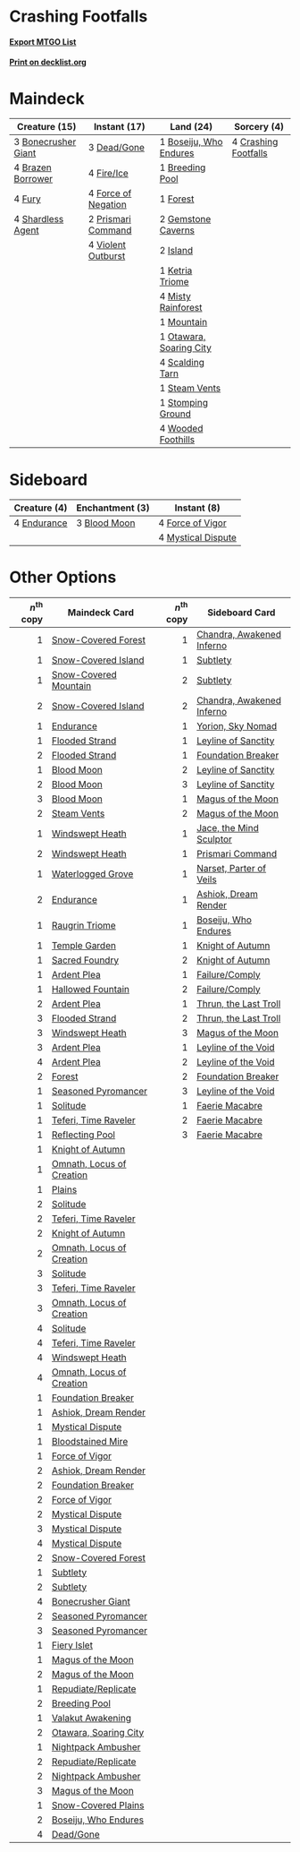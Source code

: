 # Crashing Footfalls

#### [Export MTGO List](../collection/Crashing%20Footfalls/Crashing%20Footfalls.txt)
#### [Print on decklist.org](http://decklist.org/?deckmain=3%09Bonecrusher%20Giant%0A1%09Boseiju,%20Who%20Endures%0A4%09Brazen%20Borrower%0A1%09Breeding%20Pool%0A4%09Crashing%20Footfalls%0A3%09Dead/Gone%0A4%09Fire/Ice%0A4%09Force%20of%20Negation%0A1%09Forest%0A4%09Fury%0A2%09Gemstone%20Caverns%0A2%09Island%0A1%09Ketria%20Triome%0A4%09Misty%20Rainforest%0A1%09Mountain%0A1%09Otawara,%20Soaring%20City%0A2%09Prismari%20Command%0A4%09Scalding%20Tarn%0A4%09Shardless%20Agent%0A1%09Steam%20Vents%0A1%09Stomping%20Ground%0A4%09Violent%20Outburst%0A4%09Wooded%20Foothills&deckside=3%09Blood%20Moon%0A4%09Endurance%0A4%09Force%20of%20Vigor%0A4%09Mystical%20Dispute)
# Maindeck

|                                        Creature (15)                                         |                                         Instant (17)                                         |                                            Land (24)                                             |                                          Sorcery (4)                                          |
|----------------------------------------------------------------------------------------------|----------------------------------------------------------------------------------------------|--------------------------------------------------------------------------------------------------|-----------------------------------------------------------------------------------------------|
|3 [Bonecrusher Giant](http://gatherer.wizards.com/Pages/Card/Details.aspx?multiverseid=473077)|3 [Dead/Gone](http://gatherer.wizards.com/Pages/Card/Details.aspx?multiverseid=126419)        |1 [Boseiju, Who Endures](http://gatherer.wizards.com/Pages/Card/Details.aspx?multiverseid=548579) |4 [Crashing Footfalls](http://gatherer.wizards.com/Pages/Card/Details.aspx?multiverseid=464109)|
|4 [Brazen Borrower](http://gatherer.wizards.com/Pages/Card/Details.aspx?multiverseid=473001)  |4 [Fire/Ice](http://gatherer.wizards.com/Pages/Card/Details.aspx?multiverseid=27165)          |1 [Breeding Pool](http://gatherer.wizards.com/Pages/Card/Details.aspx?multiverseid=97088)         |                                                                                               |
|4 [Fury](http://gatherer.wizards.com/Pages/Card/Details.aspx?multiverseid=522202)             |4 [Force of Negation](http://gatherer.wizards.com/Pages/Card/Details.aspx?multiverseid=464001)|1 [Forest](http://gatherer.wizards.com/Pages/Card/Details.aspx?multiverseid=439860)               |                                                                                               |
|4 [Shardless Agent](http://gatherer.wizards.com/Pages/Card/Details.aspx?multiverseid=413748)  |2 [Prismari Command](http://gatherer.wizards.com/Pages/Card/Details.aspx?multiverseid=513706) |2 [Gemstone Caverns](http://gatherer.wizards.com/Pages/Card/Details.aspx?multiverseid=122094)     |                                                                                               |
|                                                                                              |4 [Violent Outburst](http://gatherer.wizards.com/Pages/Card/Details.aspx?multiverseid=185056) |2 [Island](http://gatherer.wizards.com/Pages/Card/Details.aspx?multiverseid=439857)               |                                                                                               |
|                                                                                              |                                                                                              |1 [Ketria Triome](http://gatherer.wizards.com/Pages/Card/Details.aspx?multiverseid=479770)        |                                                                                               |
|                                                                                              |                                                                                              |4 [Misty Rainforest](http://gatherer.wizards.com/Pages/Card/Details.aspx?multiverseid=405102)     |                                                                                               |
|                                                                                              |                                                                                              |1 [Mountain](http://gatherer.wizards.com/Pages/Card/Details.aspx?multiverseid=439859)             |                                                                                               |
|                                                                                              |                                                                                              |1 [Otawara, Soaring City](http://gatherer.wizards.com/Pages/Card/Details.aspx?multiverseid=548584)|                                                                                               |
|                                                                                              |                                                                                              |4 [Scalding Tarn](http://gatherer.wizards.com/Pages/Card/Details.aspx?multiverseid=405107)        |                                                                                               |
|                                                                                              |                                                                                              |1 [Steam Vents](http://gatherer.wizards.com/Pages/Card/Details.aspx?multiverseid=405109)          |                                                                                               |
|                                                                                              |                                                                                              |1 [Stomping Ground](http://gatherer.wizards.com/Pages/Card/Details.aspx?multiverseid=405110)      |                                                                                               |
|                                                                                              |                                                                                              |4 [Wooded Foothills](http://gatherer.wizards.com/Pages/Card/Details.aspx?multiverseid=405116)     |                                                                                               |


# Sideboard

|                                     Creature (4)                                     |                                   Enchantment (3)                                    |                                         Instant (8)                                         |
|--------------------------------------------------------------------------------------|--------------------------------------------------------------------------------------|---------------------------------------------------------------------------------------------|
|4 [Endurance](http://gatherer.wizards.com/Pages/Card/Details.aspx?multiverseid=522233)|3 [Blood Moon](http://gatherer.wizards.com/Pages/Card/Details.aspx?multiverseid=45386)|4 [Force of Vigor](http://gatherer.wizards.com/Pages/Card/Details.aspx?multiverseid=464113)  |
|                                                                                      |                                                                                      |4 [Mystical Dispute](http://gatherer.wizards.com/Pages/Card/Details.aspx?multiverseid=473020)|


# Other Options

|*n*<sup>th</sup> copy|                                           Maindeck Card                                            |*n*<sup>th</sup> copy|                                           Sideboard Card                                           |
|--------------------:|----------------------------------------------------------------------------------------------------|--------------------:|----------------------------------------------------------------------------------------------------|
|                    1|[Snow-Covered Forest](http://gatherer.wizards.com/Pages/Card/Details.aspx?multiverseid=121192)      |                    1|[Chandra, Awakened Inferno](http://gatherer.wizards.com/Pages/Card/Details.aspx?multiverseid=466881)|
|                    1|[Snow-Covered Island](http://gatherer.wizards.com/Pages/Card/Details.aspx?multiverseid=121130)      |                    1|[Subtlety](http://gatherer.wizards.com/Pages/Card/Details.aspx?multiverseid=522143)                 |
|                    1|[Snow-Covered Mountain](http://gatherer.wizards.com/Pages/Card/Details.aspx?multiverseid=121233)    |                    2|[Subtlety](http://gatherer.wizards.com/Pages/Card/Details.aspx?multiverseid=522143)                 |
|                    2|[Snow-Covered Island](http://gatherer.wizards.com/Pages/Card/Details.aspx?multiverseid=121130)      |                    2|[Chandra, Awakened Inferno](http://gatherer.wizards.com/Pages/Card/Details.aspx?multiverseid=466881)|
|                    1|[Endurance](http://gatherer.wizards.com/Pages/Card/Details.aspx?multiverseid=522233)                |                    1|[Yorion, Sky Nomad](http://gatherer.wizards.com/Pages/Card/Details.aspx?multiverseid=479752)        |
|                    1|[Flooded Strand](http://gatherer.wizards.com/Pages/Card/Details.aspx?multiverseid=405098)           |                    1|[Leyline of Sanctity](http://gatherer.wizards.com/Pages/Card/Details.aspx?multiverseid=204993)      |
|                    2|[Flooded Strand](http://gatherer.wizards.com/Pages/Card/Details.aspx?multiverseid=405098)           |                    1|[Foundation Breaker](http://gatherer.wizards.com/Pages/Card/Details.aspx?multiverseid=522236)       |
|                    1|[Blood Moon](http://gatherer.wizards.com/Pages/Card/Details.aspx?multiverseid=45386)                |                    2|[Leyline of Sanctity](http://gatherer.wizards.com/Pages/Card/Details.aspx?multiverseid=204993)      |
|                    2|[Blood Moon](http://gatherer.wizards.com/Pages/Card/Details.aspx?multiverseid=45386)                |                    3|[Leyline of Sanctity](http://gatherer.wizards.com/Pages/Card/Details.aspx?multiverseid=204993)      |
|                    3|[Blood Moon](http://gatherer.wizards.com/Pages/Card/Details.aspx?multiverseid=45386)                |                    1|[Magus of the Moon](http://gatherer.wizards.com/Pages/Card/Details.aspx?multiverseid=136152)        |
|                    2|[Steam Vents](http://gatherer.wizards.com/Pages/Card/Details.aspx?multiverseid=405109)              |                    2|[Magus of the Moon](http://gatherer.wizards.com/Pages/Card/Details.aspx?multiverseid=136152)        |
|                    1|[Windswept Heath](http://gatherer.wizards.com/Pages/Card/Details.aspx?multiverseid=405115)          |                    1|[Jace, the Mind Sculptor](http://gatherer.wizards.com/Pages/Card/Details.aspx?multiverseid=442051)  |
|                    2|[Windswept Heath](http://gatherer.wizards.com/Pages/Card/Details.aspx?multiverseid=405115)          |                    1|[Prismari Command](http://gatherer.wizards.com/Pages/Card/Details.aspx?multiverseid=513706)         |
|                    1|[Waterlogged Grove](http://gatherer.wizards.com/Pages/Card/Details.aspx?multiverseid=464198)        |                    1|[Narset, Parter of Veils](http://gatherer.wizards.com/Pages/Card/Details.aspx?multiverseid=460988)  |
|                    2|[Endurance](http://gatherer.wizards.com/Pages/Card/Details.aspx?multiverseid=522233)                |                    1|[Ashiok, Dream Render](http://gatherer.wizards.com/Pages/Card/Details.aspx?multiverseid=461155)     |
|                    1|[Raugrin Triome](http://gatherer.wizards.com/Pages/Card/Details.aspx?multiverseid=479771)           |                    1|[Boseiju, Who Endures](http://gatherer.wizards.com/Pages/Card/Details.aspx?multiverseid=548579)     |
|                    1|[Temple Garden](http://gatherer.wizards.com/Pages/Card/Details.aspx?multiverseid=405112)            |                    1|[Knight of Autumn](http://gatherer.wizards.com/Pages/Card/Details.aspx?multiverseid=452933)         |
|                    1|[Sacred Foundry](http://gatherer.wizards.com/Pages/Card/Details.aspx?multiverseid=405106)           |                    2|[Knight of Autumn](http://gatherer.wizards.com/Pages/Card/Details.aspx?multiverseid=452933)         |
|                    1|[Ardent Plea](http://gatherer.wizards.com/Pages/Card/Details.aspx?multiverseid=185054)              |                    1|[Failure/Comply](http://gatherer.wizards.com/Pages/Card/Details.aspx?multiverseid=426923)           |
|                    1|[Hallowed Fountain](http://gatherer.wizards.com/Pages/Card/Details.aspx?multiverseid=97071)         |                    2|[Failure/Comply](http://gatherer.wizards.com/Pages/Card/Details.aspx?multiverseid=426923)           |
|                    2|[Ardent Plea](http://gatherer.wizards.com/Pages/Card/Details.aspx?multiverseid=185054)              |                    1|[Thrun, the Last Troll](http://gatherer.wizards.com/Pages/Card/Details.aspx?multiverseid=214050)    |
|                    3|[Flooded Strand](http://gatherer.wizards.com/Pages/Card/Details.aspx?multiverseid=405098)           |                    2|[Thrun, the Last Troll](http://gatherer.wizards.com/Pages/Card/Details.aspx?multiverseid=214050)    |
|                    3|[Windswept Heath](http://gatherer.wizards.com/Pages/Card/Details.aspx?multiverseid=405115)          |                    3|[Magus of the Moon](http://gatherer.wizards.com/Pages/Card/Details.aspx?multiverseid=136152)        |
|                    3|[Ardent Plea](http://gatherer.wizards.com/Pages/Card/Details.aspx?multiverseid=185054)              |                    1|[Leyline of the Void](http://gatherer.wizards.com/Pages/Card/Details.aspx?multiverseid=107682)      |
|                    4|[Ardent Plea](http://gatherer.wizards.com/Pages/Card/Details.aspx?multiverseid=185054)              |                    2|[Leyline of the Void](http://gatherer.wizards.com/Pages/Card/Details.aspx?multiverseid=107682)      |
|                    2|[Forest](http://gatherer.wizards.com/Pages/Card/Details.aspx?multiverseid=439860)                   |                    2|[Foundation Breaker](http://gatherer.wizards.com/Pages/Card/Details.aspx?multiverseid=522236)       |
|                    1|[Seasoned Pyromancer](http://gatherer.wizards.com/Pages/Card/Details.aspx?multiverseid=464094)      |                    3|[Leyline of the Void](http://gatherer.wizards.com/Pages/Card/Details.aspx?multiverseid=107682)      |
|                    1|[Solitude](http://gatherer.wizards.com/Pages/Card/Details.aspx?multiverseid=522108)                 |                    1|[Faerie Macabre](http://gatherer.wizards.com/Pages/Card/Details.aspx?multiverseid=201822)           |
|                    1|[Teferi, Time Raveler](http://gatherer.wizards.com/Pages/Card/Details.aspx?multiverseid=461148)     |                    2|[Faerie Macabre](http://gatherer.wizards.com/Pages/Card/Details.aspx?multiverseid=201822)           |
|                    1|[Reflecting Pool](http://gatherer.wizards.com/Pages/Card/Details.aspx?multiverseid=382342)          |                    3|[Faerie Macabre](http://gatherer.wizards.com/Pages/Card/Details.aspx?multiverseid=201822)           |
|                    1|[Knight of Autumn](http://gatherer.wizards.com/Pages/Card/Details.aspx?multiverseid=452933)         |                     |                                                                                                    |
|                    1|[Omnath, Locus of Creation](http://gatherer.wizards.com/Pages/Card/Details.aspx?multiverseid=491883)|                     |                                                                                                    |
|                    1|[Plains](http://gatherer.wizards.com/Pages/Card/Details.aspx?multiverseid=439856)                   |                     |                                                                                                    |
|                    2|[Solitude](http://gatherer.wizards.com/Pages/Card/Details.aspx?multiverseid=522108)                 |                     |                                                                                                    |
|                    2|[Teferi, Time Raveler](http://gatherer.wizards.com/Pages/Card/Details.aspx?multiverseid=461148)     |                     |                                                                                                    |
|                    2|[Knight of Autumn](http://gatherer.wizards.com/Pages/Card/Details.aspx?multiverseid=452933)         |                     |                                                                                                    |
|                    2|[Omnath, Locus of Creation](http://gatherer.wizards.com/Pages/Card/Details.aspx?multiverseid=491883)|                     |                                                                                                    |
|                    3|[Solitude](http://gatherer.wizards.com/Pages/Card/Details.aspx?multiverseid=522108)                 |                     |                                                                                                    |
|                    3|[Teferi, Time Raveler](http://gatherer.wizards.com/Pages/Card/Details.aspx?multiverseid=461148)     |                     |                                                                                                    |
|                    3|[Omnath, Locus of Creation](http://gatherer.wizards.com/Pages/Card/Details.aspx?multiverseid=491883)|                     |                                                                                                    |
|                    4|[Solitude](http://gatherer.wizards.com/Pages/Card/Details.aspx?multiverseid=522108)                 |                     |                                                                                                    |
|                    4|[Teferi, Time Raveler](http://gatherer.wizards.com/Pages/Card/Details.aspx?multiverseid=461148)     |                     |                                                                                                    |
|                    4|[Windswept Heath](http://gatherer.wizards.com/Pages/Card/Details.aspx?multiverseid=405115)          |                     |                                                                                                    |
|                    4|[Omnath, Locus of Creation](http://gatherer.wizards.com/Pages/Card/Details.aspx?multiverseid=491883)|                     |                                                                                                    |
|                    1|[Foundation Breaker](http://gatherer.wizards.com/Pages/Card/Details.aspx?multiverseid=522236)       |                     |                                                                                                    |
|                    1|[Ashiok, Dream Render](http://gatherer.wizards.com/Pages/Card/Details.aspx?multiverseid=461155)     |                     |                                                                                                    |
|                    1|[Mystical Dispute](http://gatherer.wizards.com/Pages/Card/Details.aspx?multiverseid=473020)         |                     |                                                                                                    |
|                    1|[Bloodstained Mire](http://gatherer.wizards.com/Pages/Card/Details.aspx?multiverseid=405094)        |                     |                                                                                                    |
|                    1|[Force of Vigor](http://gatherer.wizards.com/Pages/Card/Details.aspx?multiverseid=464113)           |                     |                                                                                                    |
|                    2|[Ashiok, Dream Render](http://gatherer.wizards.com/Pages/Card/Details.aspx?multiverseid=461155)     |                     |                                                                                                    |
|                    2|[Foundation Breaker](http://gatherer.wizards.com/Pages/Card/Details.aspx?multiverseid=522236)       |                     |                                                                                                    |
|                    2|[Force of Vigor](http://gatherer.wizards.com/Pages/Card/Details.aspx?multiverseid=464113)           |                     |                                                                                                    |
|                    2|[Mystical Dispute](http://gatherer.wizards.com/Pages/Card/Details.aspx?multiverseid=473020)         |                     |                                                                                                    |
|                    3|[Mystical Dispute](http://gatherer.wizards.com/Pages/Card/Details.aspx?multiverseid=473020)         |                     |                                                                                                    |
|                    4|[Mystical Dispute](http://gatherer.wizards.com/Pages/Card/Details.aspx?multiverseid=473020)         |                     |                                                                                                    |
|                    2|[Snow-Covered Forest](http://gatherer.wizards.com/Pages/Card/Details.aspx?multiverseid=121192)      |                     |                                                                                                    |
|                    1|[Subtlety](http://gatherer.wizards.com/Pages/Card/Details.aspx?multiverseid=522143)                 |                     |                                                                                                    |
|                    2|[Subtlety](http://gatherer.wizards.com/Pages/Card/Details.aspx?multiverseid=522143)                 |                     |                                                                                                    |
|                    4|[Bonecrusher Giant](http://gatherer.wizards.com/Pages/Card/Details.aspx?multiverseid=473077)        |                     |                                                                                                    |
|                    2|[Seasoned Pyromancer](http://gatherer.wizards.com/Pages/Card/Details.aspx?multiverseid=464094)      |                     |                                                                                                    |
|                    3|[Seasoned Pyromancer](http://gatherer.wizards.com/Pages/Card/Details.aspx?multiverseid=464094)      |                     |                                                                                                    |
|                    1|[Fiery Islet](http://gatherer.wizards.com/Pages/Card/Details.aspx?multiverseid=464187)              |                     |                                                                                                    |
|                    1|[Magus of the Moon](http://gatherer.wizards.com/Pages/Card/Details.aspx?multiverseid=136152)        |                     |                                                                                                    |
|                    2|[Magus of the Moon](http://gatherer.wizards.com/Pages/Card/Details.aspx?multiverseid=136152)        |                     |                                                                                                    |
|                    1|[Repudiate/Replicate](http://gatherer.wizards.com/Pages/Card/Details.aspx?multiverseid=457371)      |                     |                                                                                                    |
|                    2|[Breeding Pool](http://gatherer.wizards.com/Pages/Card/Details.aspx?multiverseid=97088)             |                     |                                                                                                    |
|                    1|[Valakut Awakening](http://gatherer.wizards.com/Pages/Card/Details.aspx?multiverseid=491818)        |                     |                                                                                                    |
|                    2|[Otawara, Soaring City](http://gatherer.wizards.com/Pages/Card/Details.aspx?multiverseid=548584)    |                     |                                                                                                    |
|                    1|[Nightpack Ambusher](http://gatherer.wizards.com/Pages/Card/Details.aspx?multiverseid=466939)       |                     |                                                                                                    |
|                    2|[Repudiate/Replicate](http://gatherer.wizards.com/Pages/Card/Details.aspx?multiverseid=457371)      |                     |                                                                                                    |
|                    2|[Nightpack Ambusher](http://gatherer.wizards.com/Pages/Card/Details.aspx?multiverseid=466939)       |                     |                                                                                                    |
|                    3|[Magus of the Moon](http://gatherer.wizards.com/Pages/Card/Details.aspx?multiverseid=136152)        |                     |                                                                                                    |
|                    1|[Snow-Covered Plains](http://gatherer.wizards.com/Pages/Card/Details.aspx?multiverseid=121267)      |                     |                                                                                                    |
|                    2|[Boseiju, Who Endures](http://gatherer.wizards.com/Pages/Card/Details.aspx?multiverseid=548579)     |                     |                                                                                                    |
|                    4|[Dead/Gone](http://gatherer.wizards.com/Pages/Card/Details.aspx?multiverseid=126419)                |                     |                                                                                                    |

